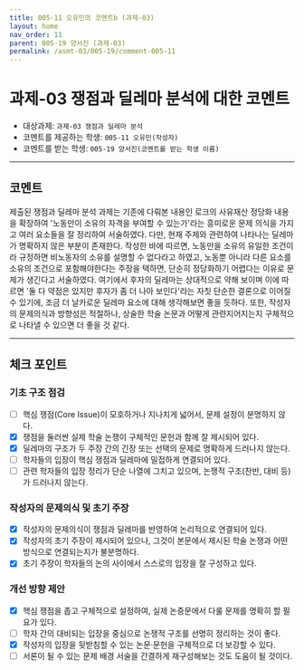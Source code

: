 ```yaml
---
title: 005-11 오유민의 코멘트b (과제-03) 
layout: home
nav_order: 11
parent: 005-19 양서진 (과제-03)
permalink: /asmt-03/005-19/comment-005-11
---
```


# 과제-03 쟁점과 딜레마 분석에 대한 코멘트

- 대상과제: `과제-03 쟁점과 딜레마 분석`
- 코멘트를 제공하는 학생: `005-11 오유민(작성자)` 
- 코멘트를 받는 학생: `005-19 양서진(코멘트를 받는 학생 이름)` 

---

## 코멘트
 
제출된 쟁점과 딜레마 분석 과제는 기존에 다뤄본 내용인 로크의 사유재산 정당화 내용을 확장하여 '노동만이 소유의 자격을 부여할 수 있는가'라는 흥미로운 문제 의식을 가지고 여러 요소들을 잘 정리하여 서술하였다. 다만, 현재 주제와 관련하여 나타나는 딜레마가 명확하지 않은 부분이 존재한다. 작성한 바에 따르면, 노동만을 소유의 유일한 조건이라 규정하면 비노동자의 소유를 설명할 수 없다라고 하였고, 노동뿐 아니라 다른 요소를 소유의 조건으로 포함해야한다는 주장을 택하면, 단순히 정당화하기 어렵다는 이유로 문제가 생긴다고 서술하였다. 여기에서 후자의 딜레마는 상대적으로 약해 보이며 이에 따르면 '둘 다 약점은 있지만 후자가 좀 더 나아 보인다'라는 자칫 단순한 결론으로 이어질 수 있기에, 조금 더 날카로운 딜레마 요소에 대해 생각해보면 좋을 듯하다. 또한, 작성자의 문제의식과 방향성은 적절하나, 상술한 학술 논문과 어떻게 관련지어지는지 구체적으로 나타낼 수 있으면 더 좋을 것 같다.

---

## 체크 포인트

### **기초 구조 점검**
- [ ] 핵심 쟁점(Core Issue)이 모호하거나 지나치게 넓어서, 문제 설정이 분명하지 않다.
- [x] 쟁점을 둘러싼 실제 학술 논쟁이 구체적인 문헌과 함께 잘 제시되어 있다.
- [x] 딜레마의 구조가 두 주장 간의 긴장 또는 선택의 문제로 명확하게 드러나지 않는다.
- [ ] 학자들의 입장이 핵심 쟁점과 딜레마에 밀접하게 연결되어 있다.
- [ ] 관련 학자들의 입장 정리가 단순 나열에 그치고 있으며, 논쟁적 구조(찬반, 대비 등)가 드러나지 않는다.

### **작성자의 문제의식 및 초기 주장**
- [x] 작성자의 문제의식이 쟁점과 딜레마를 반영하여 논리적으로 연결되어 있다.
- [x] 작성자의 초기 주장이 제시되어 있으나, 그것이 본문에서 제시된 학술 논쟁과 어떤 방식으로 연결되는지가 불분명하다.
- [x] 초기 주장이 학자들의 논의 사이에서 스스로의 입장을 잘 구성하고 있다.

### **개선 방향 제안**
- [x] 핵심 쟁점을 좁고 구체적으로 설정하여, 실제 논증문에서 다룰 문제를 명확히 할 필요가 있다.
- [ ] 학자 간의 대비되는 입장을 중심으로 논쟁적 구조를 선명히 정리하는 것이 좋다.
- [x] 작성자의 입장을 뒷받침할 수 있는 논문·문헌을 구체적으로 더 보강할 수 있다.
- [ ] 서론이 될 수 있는 문제 배경 서술을 간결하게 재구성해보는 것도 도움이 될 것이다.
